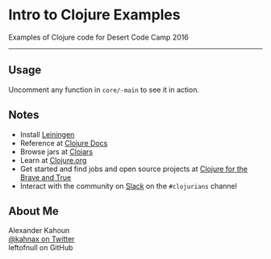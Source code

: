 # Intro to Clojure Examples
Examples of Clojure code for Desert Code Camp 2016

---

## Usage
Uncomment any function in `core/-main` to see it in action.

## Notes
- Install [Leiningen](http://leiningen.org/)
- Reference at [Clojure Docs](https://clojuredocs.org/)
- Browse jars at [Clojars](https://clojars.org/)
- Learn at [Clojure.org](http://clojure.org/)
- Get started and find jobs and open source projects at [Clojure for the Brave and True](http://www.braveclojure.com/)
- Interact with the community on [Slack](https://slack.com) on the `#clojurians` channel

## About Me
Alexander Kahoun<br/>
[@kahnax on Twitter](https://twitter.com/kahnax)<br/>
leftofnull on GitHub
